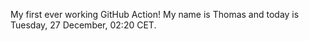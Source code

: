 My first ever working GitHub Action!
My name is Thomas and today is Tuesday, 27 December, 02:20 CET. 
